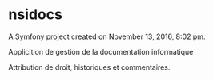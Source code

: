 nsidocs
=======

A Symfony project created on November 13, 2016, 8:02 pm.

Applicition de gestion de la documentation informatique 

Attribution de droit, historiques et commentaires.
